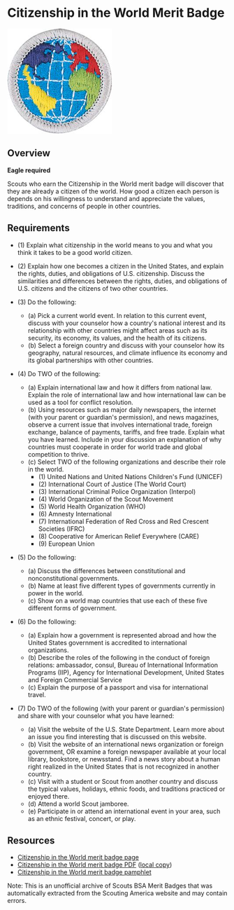 

# Citizenship in the World Merit Badge

![Citizenship in the World Merit Badge](images/citizenship-in-the-world-merit-badge.jpg)

## Overview

**Eagle required**

Scouts who earn the Citizenship in the World merit badge will discover that they are already a citizen of the world. How good a citizen each person is depends on his willingness to understand and appreciate the values, traditions, and concerns of people in other countries.

## Requirements

* (1) Explain what citizenship in the world means to you and what you think it takes to be a good world citizen.
* (2) Explain how one becomes a citizen in the United States, and explain the rights, duties, and obligations of U.S. citizenship. Discuss the similarities and differences between the rights, duties, and obligations of U.S. citizens and the citizens of two other countries.
* (3) Do the following:
    * (a) Pick a current world event. In relation to this current event, discuss with your counselor how a country's national interest and its relationship with other countries might affect areas such as its security, its economy, its values, and the health of its citizens.
    * (b) Select a foreign country and discuss with your counselor how its geography, natural resources, and climate influence its economy and its global partnerships with other countries.


* (4) Do TWO of the following:
    * (a) Explain international law and how it differs from national law. Explain the role of international law and how international law can be used as a tool for conflict resolution.
    * (b) Using resources such as major daily newspapers, the internet (with your parent or guardian's permission), and news magazines, observe a current issue that involves international trade, foreign exchange, balance of payments, tariffs, and free trade. Explain what you have learned. Include in your discussion an explanation of why countries must cooperate in order for world trade and global competition to thrive.
    * (c) Select TWO of the following organizations and describe their role in the world.
        * (1) United Nations and United Nations Children's Fund (UNICEF)
        * (2) International Court of Justice (The World Court)
        * (3) International Criminal Police Organization (Interpol)
        * (4) World Organization of the Scout Movement
        * (5) World Health Organization (WHO)
        * (6) Amnesty International
        * (7) International Federation of Red Cross and Red Crescent Societies (IFRC)
        * (8) Cooperative for American Relief Everywhere (CARE)
        * (9) European Union




* (5) Do the following:
    * (a) Discuss the differences between constitutional and nonconstitutional governments.
    * (b) Name at least five different types of governments currently in power in the world.
    * (c) Show on a world map countries that use each of these five different forms of government.


* (6) Do the following:
    * (a) Explain how a government is represented abroad and how the United States government is accredited to international organizations.
    * (b) Describe the roles of the following in the conduct of foreign relations: ambassador, consul, Bureau of International Information Programs (IIP), Agency for International Development, United States and Foreign Commercial Service
    * (c) Explain the purpose of a passport and visa for international travel.


* (7) Do TWO of the following (with your parent or guardian's permission) and share with your counselor what you have learned:
    * (a) Visit the website of the U.S. State Department. Learn more about an issue you find interesting that is discussed on this website.
    * (b) Visit the website of an international news organization or foreign government, OR examine a foreign newspaper available at your local library, bookstore, or newsstand. Find a news story about a human right realized in the United States that is not recognized in another country.
    * (c) Visit with a student or Scout from another country and discuss the typical values, holidays, ethnic foods, and traditions practiced or enjoyed there.
    * (d) Attend a world Scout jamboree.
    * (e) Participate in or attend an international event in your area, such as an ethnic festival, concert, or play.




## Resources

- [Citizenship in the World merit badge page](https://www.scouting.org/merit-badges/citizenship-in-the-world/)
- [Citizenship in the World merit badge PDF](https://filestore.scouting.org/filestore/Merit_Badge_ReqandRes/Pamphlets/Citizenship%20in%20the%20World_2023.pdf) ([local copy](files/citizenship-in-the-world-merit-badge.pdf))
- [Citizenship in the World merit badge pamphlet](https://www.scoutshop.org/citizenship-in-the-world-merit-badge-pamphlet-es-660395.html)

Note: This is an unofficial archive of Scouts BSA Merit Badges that was automatically extracted from the Scouting America website and may contain errors.